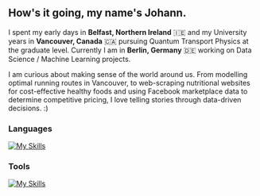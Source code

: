##  How's it going, my name's Johann. 

I spent my early days in **Belfast, Northern Ireland** 🇮🇪 and my University years in **Vancouver, Canada** 🇨🇦 pursuing Quantum Transport Physics at the graduate level. 
Currently I am in **Berlin, Germany** 🇩🇪 working on Data Science / Machine Learning projects. 


I am curious about making sense of the world around us. From modelling optimal running routes in Vancouver, to web-scraping nutritional websites for cost-effective healthy foods and using Facebook marketplace data to determine competitive pricing, I love telling stories through data-driven decisions. :)

### Languages
[![My Skills](https://skillicons.dev/icons?i=py,matlab,r,php,latex,linux,bash,arduino)](https://skillicons.dev)

### Tools
[![My Skills](https://skillicons.dev/icons?i=git,mysql,sklearn,grafana,docker,anaconda,vscode,postgres,wordpress)](https://skillicons.dev)

